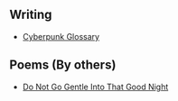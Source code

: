 ## Writing

- [Cyberpunk Glossary](cyberpunk/cyberpunk-glossary.md)

## Poems (By others)

- [Do Not Go Gentle Into That Good Night](poems/poem-dylan-thomas.md)

